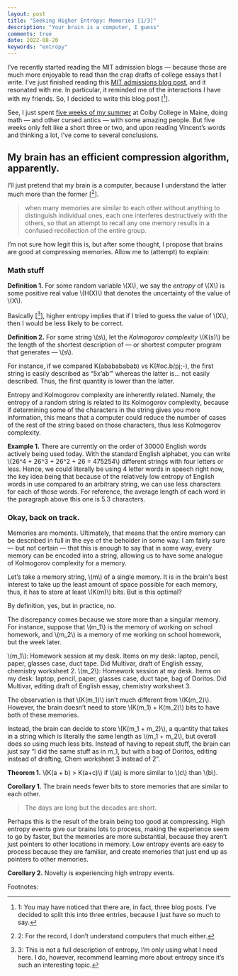 ```yaml
---
layout: post
title: "Seeking Higher Entropy: Memories [1/3]"
description: "Your brain is a computer, I guess"
comments: true
date: 2022-08-20
keywords: "entropy"
---
```

  
I’ve recently started reading the MIT admission blogs — because those are much more enjoyable to read than the crap drafts of college essays that I write. I’ve just finished reading this [MIT admissions blog post](https://mitadmissions.org/blogs/entry/novelty/), and it resonated with me. In particular, it reminded me of the interactions I have with my friends. So, I decided to write this blog post [[^1]].

See, I just spent [five weeks of my summer](https://www.mathcamp.org/) at Colby College in Maine, doing math — and other cursed antics — with some amazing people. But five weeks only felt like a short three or two, and upon reading Vincent’s words and thinking a lot, I've come to several conclusions.  

## My brain has an efficient compression algorithm, apparently. 

I’ll just pretend that my brain is a computer, because I understand the latter much more than the former [[^2]].

> when many memories are similar to each other without anything to distinguish individual ones, each one interferes destructively with the others, so that an attempt to recall any one memory results in a confused recollection of the entire group.

I’m not sure how legit this is, but after some thought, I propose that brains are good at compressing memories. Allow me to (attempt) to explain:

### Math stuff

**Definition 1.** For some random variable \\(X\\), we say the *entropy* of \\(X\\) is some positive real value \\(H(X)\\) that denotes the uncertainty of the value of \\(X\\). 

Basically [[^3]], higher entropy implies that if I tried to guess the value of \\(X\\), then I would be less likely to be correct.

**Definition 2.** For some string \\(s\\), let the *Kolmogorov complexity* \\(K(s)\\) be the length of the shortest description of — or shortest computer program that generates — \\(s\\).

For instance, if we compared K(ababababab) vs K(#oc.b/pj;-), the first string is easily described as “5x‘ab’” whereas the latter is… not easily described. Thus, the first quantity is lower than the latter. 

Entropy and Kolmogorov complexity are inherently related. Namely, the entropy of a random string is related to its Kolmogorov complexity, because if determining some of the characters in the string gives you more information, this means that a computer could reduce the number of cases of the rest of the string based on those characters, thus less Kolmogorov complexity. 

**Example 1.** There are currently on the order of 30000 English words actively being used today. With the standard English alphabet, you can write \\(26^4 + 26^3 + 26^2 + 26 = 475254\\) different strings with four letters or less. Hence, we could literally be using 4 letter words in speech right now, the key idea being that because of the relatively low entropy of English words in use compared to an arbitrary string, we can use less characters for each of those words. For reference, the average length of each word in the paragraph above this one is 5.3 characters. 

### Okay, back on track.

Memories are moments. Ultimately, that means that the entire memory can be described in full in the eye of the beholder in some way. I am fairly sure — but not certain — that this is enough to say that in some way, every memory can be encoded into a string, allowing us to have some analogue of Kolmogorov complexity for a memory. 

Let’s take a memory string, \\(m\\) of a single memory. It is in the brain's best interest to take up the least amount of space possible for each memory, thus, it has to store at least \\(K(m)\\) bits. But is this optimal?

By definition, yes, but in practice, no. 

The discrepancy comes because we store more than a singular memory. For instance, suppose that \\(m_1\\) is the memory of working on school homework, and \\(m_2\\) is a memory of me working on school homework, but the week later. 

\\(m_1\\): Homework session at my desk. Items on my desk: laptop, pencil, paper, glasses case, duct tape. Did Multivar, draft of English essay, chemistry worksheet 2. 
\\(m_2\\): Homework session at my desk. Items on my desk: laptop, pencil, paper, glasses case, duct tape, bag of Doritos. Did Multivar, editing draft of English essay, chemistry worksheet 3. 

The observation is that \\(K(m_1)\\) isn’t much different from \\(K(m_2)\\). However, the brain doesn’t need to store \\(K(m_1) + K(m_2)\\) bits to have both of these memories. 

Instead, the brain can decide to store \\(K(m_1 + m_2)\\), a quantity that takes in a string which is literally the same length as \\(m_1 + m_2\\), but overall does so using much less bits. Instead of having to repeat stuff, the brain can just say “I did the same stuff as in m_1, but with a bag of Doritos, editing instead of drafting, Chem worksheet 3 instead of 2”. 
	
**Theorem 1.** \\(K(a + b) > K(a+c)\\) if \\(a\\) is more similar to \\(c\\) than \\(b\\). 

**Corollary 1.** The brain needs fewer bits to store memories that are similar to each other.

> The days are long but the decades are short. 

Perhaps this is the result of the brain being too good at compressing. High entropy events give our brains lots to process, making the experience seem to go by faster, but the memories are more substantial, because they aren’t just pointers to other locations in memory. Low entropy events are easy to process because they are familiar, and create memories that just end up as pointers to other memories.

**Corollary 2.** Novelty is experiencing high entropy events. 


Footnotes: 
[^1]: 1: You may have noticed that there are, in fact, three blog posts. I’ve decided to split this into three entries, because I just have so much to say.
[^2]: 2: For the record, I don’t understand computers that much either. 
[^3]: 3: This is not a full description of entropy, I’m only using what I need here. I do, however, recommend learning more about entropy since it’s such an interesting topic. 
